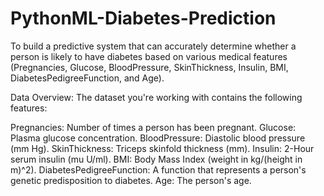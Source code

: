 # PythonML-Diabetes-Prediction
To build a predictive system that can accurately determine whether a person is likely to have diabetes based on various medical features 
(Pregnancies, Glucose, BloodPressure, SkinThickness, Insulin, BMI, DiabetesPedigreeFunction, and Age).

Data Overview:
The dataset you're working with contains the following features:

Pregnancies: Number of times a person has been pregnant.
Glucose: Plasma glucose concentration.
BloodPressure: Diastolic blood pressure (mm Hg).
SkinThickness: Triceps skinfold thickness (mm).
Insulin: 2-Hour serum insulin (mu U/ml).
BMI: Body Mass Index (weight in kg/(height in m)^2).
DiabetesPedigreeFunction: A function that represents a person's genetic predisposition to diabetes.
Age: The person's age.
